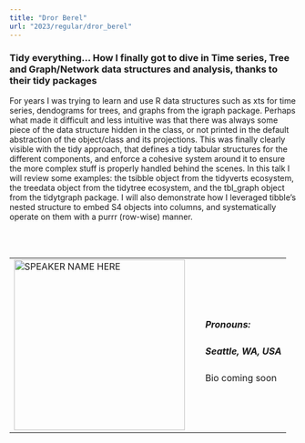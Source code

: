 ```yaml
---
title: "Dror Berel"
url: "2023/regular/dror_berel"
---
```


### Tidy everything… How I finally got to dive in Time series, Tree and Graph/Network data structures and analysis, thanks to their tidy packages

For years I was trying to learn and use R data structures such as xts for time series, dendograms for trees, and graphs from the igraph package. Perhaps what made it difficult and less intuitive was that there was always some piece of the data structure hidden in the class, or not printed in the default abstraction of the object/class and its projections. This was finally clearly visible with the tidy approach, that defines a tidy tabular structures for the different components, and enforce a cohesive system around it to ensure the more complex stuff is properly handled behind the scenes.
In this talk I will review some examples: the tsibble object from the tidyverts ecosystem, the treedata object from the tidytree ecosystem, and the tbl_graph object from the tidytgraph package. I will also demonstrate how I leveraged tibble’s nested structure to embed S4 objects into columns, and systematically operate on them with a purrr (row-wise) manner.

<br><br>

<table>
  <tr><td><img width="300px" style="float: left; padding: 0px 20px 0px 0px;" 
           src="../../../../img/logo/logo_2023/logo_2023.png" alt="SPEAKER NAME HERE"></td>
  <td>
      <h5>Pronouns: </h5>
      <h5>Seattle, WA, USA</h5>
      Bio coming soon
      </td></tr>

</table>


